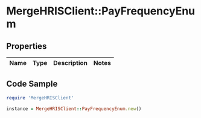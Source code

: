 # MergeHRISClient::PayFrequencyEnum

## Properties

Name | Type | Description | Notes
------------ | ------------- | ------------- | -------------

## Code Sample

```ruby
require 'MergeHRISClient'

instance = MergeHRISClient::PayFrequencyEnum.new()
```


